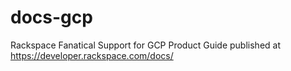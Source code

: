# docs-gcp
Rackspace Fanatical Support for GCP Product Guide published at https://developer.rackspace.com/docs/
